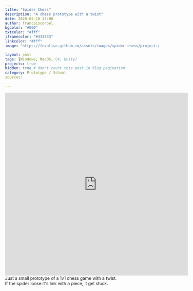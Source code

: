 ```yaml
---
title: "Spider Chess"
description: "A chess prototype with a twist"
date: 2020-04-16 12:00
author: francoiscorbel
bgcolor: "#000"
txtcolor: "#fff"
iframecolor: "#333333"
linkcolor: "#fff"
image: "https://fcvalise.github.io/assets/images/spider-chess/project.gif"

layout: post
tags: [Windows, MacOS, C#, Unity]
projects: true
hidden: true # don't count this post in blog pagination
category: Prototype / School
sources: 

---
```

<div class="general-margin full-width">
    <div style="">
        <iframe class="unity" style="width:600px;" src="https://itch.io/embed-upload/2377022?color=000000" width="600" height="600" 
        scrolling="no" frameborder="0"></iframe>
    </div>
</div>

<div class="text general-margin">
Just a small prototype of a 1v1 chess game with a twist.
</div>
<div class="text general-margin">
If the spider loose it's link with a piece, it get stuck.
</div>
